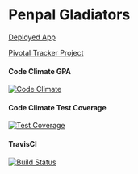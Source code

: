 # Penpal Gladiators

[Deployed App](https://penpal-gladiators.herokuapp.com/)

[Pivotal Tracker Project](https://www.pivotaltracker.com/n/projects/1282960)

#### Code Climate GPA

[![Code Climate](https://codeclimate.com/github/Fong-/CS169-PenPal-Gladiators/badges/gpa.svg)](https://codeclimate.com/github/Fong-/CS169-PenPal-Gladiators)

#### Code Climate Test Coverage

[![Test Coverage](https://codeclimate.com/github/Fong-/CS169-PenPal-Gladiators/badges/coverage.svg)](https://codeclimate.com/github/Fong-/CS169-PenPal-Gladiators)

#### TravisCI

[![Build Status](https://travis-ci.org/Fong-/CS169-PenPal-Gladiators.svg?branch=master)](https://travis-ci.org/Fong-/CS169-PenPal-Gladiators)
